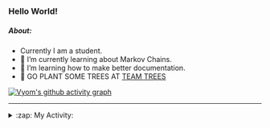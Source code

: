 ### Hello World!

##### About:
- Currently I am a student.
- 🌱 I’m currently learning about Markov Chains.
- 🌱 I’m learning how to make better documentation.
- 🌱 GO PLANT SOME TREES AT [TEAM TREES](https://teamtrees.org/)

[![Vyom's github activity graph](https://activity-graph.herokuapp.com/graph?username=Vyvy-vi)](https://github.com/ashutosh00710/github-readme-activity-graph)

---
<details>
  <summary>:zap: My Activity:</summary>
  
<!--START_SECTION:waka-->
![Code Time](http://img.shields.io/badge/Code%20Time-776%20hrs%2033%20mins-blue)

**I'm a Night 🦉** 

```text
🌞 Morning    62 commits     ██░░░░░░░░░░░░░░░░░░░░░░░   9.6% 
🌆 Daytime    156 commits    ██████░░░░░░░░░░░░░░░░░░░   24.15% 
🌃 Evening    202 commits    ███████░░░░░░░░░░░░░░░░░░   31.27% 
🌙 Night      226 commits    ████████░░░░░░░░░░░░░░░░░   34.98%

```
📅 **I'm Most Productive on Sunday** 

```text
Monday       63 commits     ██░░░░░░░░░░░░░░░░░░░░░░░   9.75% 
Tuesday      109 commits    ████░░░░░░░░░░░░░░░░░░░░░   16.87% 
Wednesday    103 commits    ████░░░░░░░░░░░░░░░░░░░░░   15.94% 
Thursday     81 commits     ███░░░░░░░░░░░░░░░░░░░░░░   12.54% 
Friday       78 commits     ███░░░░░░░░░░░░░░░░░░░░░░   12.07% 
Saturday     66 commits     ██░░░░░░░░░░░░░░░░░░░░░░░   10.22% 
Sunday       146 commits    █████░░░░░░░░░░░░░░░░░░░░   22.6%

```


📊 **This Week I Spent My Time On** 

```text
🔥 Editors: 
VS Code                  26 hrs 41 mins      ████████████████████████░   97.28% 
Vim                      44 mins             ░░░░░░░░░░░░░░░░░░░░░░░░░   2.72%

🐱‍💻 Projects: 
uni-webpages             12 hrs 2 mins       ███████████░░░░░░░░░░░░░░   43.9% 
CSF                      3 hrs 53 mins       ███░░░░░░░░░░░░░░░░░░░░░░   14.2% 
api                      3 hrs 47 mins       ███░░░░░░░░░░░░░░░░░░░░░░   13.84% 
onboarding-bot           2 hrs 30 mins       ██░░░░░░░░░░░░░░░░░░░░░░░   9.16% 
Praise-Bot-Discord       1 hr 39 mins        █░░░░░░░░░░░░░░░░░░░░░░░░   6.02%

```


 Last Updated on 02/05/2022 17:09:23 UTC
<!--END_SECTION:waka-->
</details>
